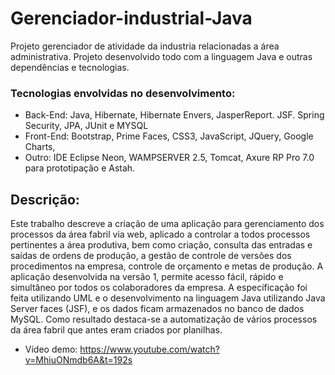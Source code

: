 # Gerenciador-industrial-Java
Projeto gerenciador de atividade da industria relacionadas a área administrativa. Projeto desenvolvido todo com a linguagem Java e outras dependências e tecnologias.

### Tecnologias envolvidas no desenvolvimento:
- Back-End: Java,  Hibernate, Hibernate Envers, JasperReport. JSF. Spring Security, JPA, JUnit e MYSQL
- Front-End: Bootstrap, Prime Faces, CSS3, JavaScript, JQuery, Google Charts, 
- Outro: IDE Eclipse Neon, WAMPSERVER 2.5, Tomcat, Axure RP Pro 7.0 para prototipação e Astah.

## Descrição:
Este trabalho descreve a criação de uma aplicação para gerenciamento dos processos da área fabril via web, aplicado a controlar a todos processos pertinentes a área produtiva, bem como criação, consulta das entradas e saídas de ordens de produção, a gestão de controle de versões dos
procedimentos na empresa, controle de orçamento e metas de produção. 
A aplicação desenvolvida na versão 1, permite acesso fácil, rápido e simultâneo por todos os colaboradores da empresa. A especificação foi feita utilizando UML e o desenvolvimento na linguagem Java utilizando Java Server faces (JSF), e os dados ficam armazenados no banco de dados MySQL.
Como resultado destaca-se a automatização de vários processos da área fabril que antes eram criados por planilhas.

- Vídeo demo: https://www.youtube.com/watch?v=MhiuONmdb6A&t=192s

